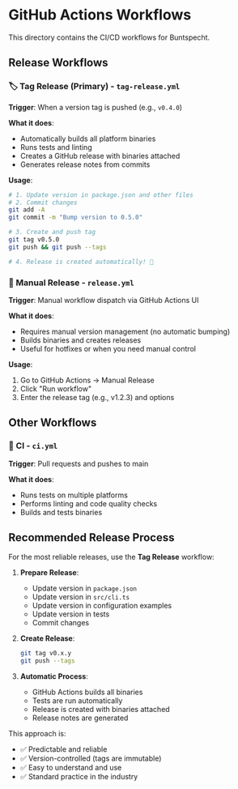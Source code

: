 # GitHub Actions Workflows

This directory contains the CI/CD workflows for Buntspecht.

## Release Workflows

### 🏷️ Tag Release (Primary) - `tag-release.yml`

**Trigger**: When a version tag is pushed (e.g., `v0.4.0`)

**What it does**:
- Automatically builds all platform binaries
- Runs tests and linting
- Creates a GitHub release with binaries attached
- Generates release notes from commits

**Usage**:
```bash
# 1. Update version in package.json and other files
# 2. Commit changes
git add -A
git commit -m "Bump version to 0.5.0"

# 3. Create and push tag
git tag v0.5.0
git push && git push --tags

# 4. Release is created automatically! 🎉
```

### 🔧 Manual Release - `release.yml`

**Trigger**: Manual workflow dispatch via GitHub Actions UI

**What it does**:
- Requires manual version management (no automatic bumping)
- Builds binaries and creates releases
- Useful for hotfixes or when you need manual control

**Usage**:
1. Go to GitHub Actions → Manual Release
2. Click "Run workflow"
3. Enter the release tag (e.g., v1.2.3) and options


## Other Workflows

### 🧪 CI - `ci.yml`

**Trigger**: Pull requests and pushes to main

**What it does**:
- Runs tests on multiple platforms
- Performs linting and code quality checks
- Builds and tests binaries

## Recommended Release Process

For the most reliable releases, use the **Tag Release** workflow:

1. **Prepare Release**:
   - Update version in `package.json`
   - Update version in `src/cli.ts`
   - Update version in configuration examples
   - Update version in tests
   - Commit changes

2. **Create Release**:
   ```bash
   git tag v0.x.y
   git push --tags
   ```

3. **Automatic Process**:
   - GitHub Actions builds all binaries
   - Tests are run automatically
   - Release is created with binaries attached
   - Release notes are generated

This approach is:
- ✅ Predictable and reliable
- ✅ Version-controlled (tags are immutable)
- ✅ Easy to understand and use
- ✅ Standard practice in the industry